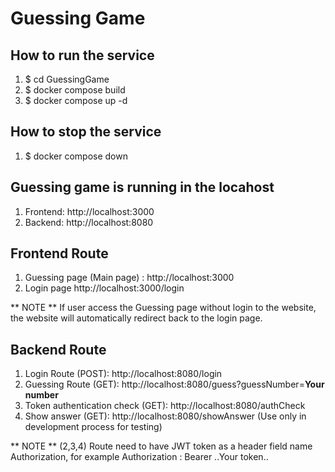 # Guessing Game

## How to run the service
1. $ cd GuessingGame
2. $ docker compose build
3. $ docker compose up -d

## How to stop the service
1. $ docker compose down

## Guessing game is running in the locahost
1. Frontend: http://localhost:3000
2. Backend: http://localhost:8080


## Frontend Route
1. Guessing page (Main page) : http://localhost:3000
2. Login page http://localhost:3000/login

** NOTE
** If user access the Guessing page without login to the website, the website will automatically redirect back to the login page.

## Backend Route
1. Login Route (POST): http://localhost:8080/login 
2. Guessing Route (GET): http://localhost:8080/guess?guessNumber=**Your number** 
3. Token authentication check (GET): http://localhost:8080/authCheck
4. Show answer (GET): http://localhost:8080/showAnswer (Use only in development process for testing)

** NOTE
** (2,3,4) Route need to have JWT token as a header field name Authorization, for example Authorization : Bearer ..Your token..

